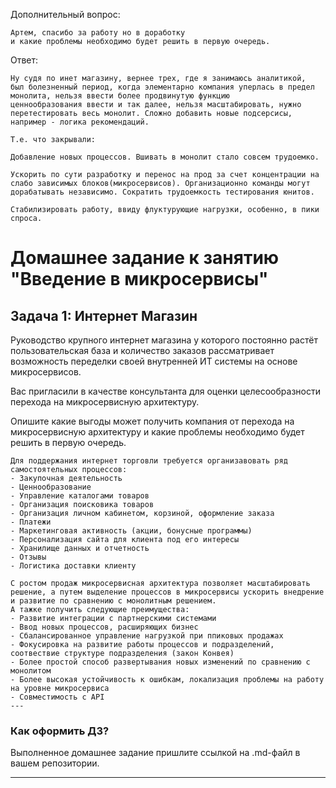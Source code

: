 Дополнительный вопрос:
```
Артем, спасибо за работу но в доработку
и какие проблемы необходимо будет решить в первую очередь.
```
Ответ:
```
Ну судя по инет магазину, вернее трех, где я занимаюсь аналитикой,
был болезненный период, когда элементарно компания уперлась в предел монолита, нельзя ввести более продвинутую функцию
ценнообразования ввести и так далее, нельзя масштабировать, нужно перетестировать весь монолит. Сложно добавить новые подсерсисы, например - логика рекомендаций.

Т.е. что закрывали:

Добавление новых процессов. Вшивать в монолит стало совсем трудоемко.

Ускорить по сути разработку и перенос на прод за счет концентрации на слабо зависимых блоков(микросервисов). Организационно команды могут дорабатывать независимо. Сократить трудоемкость тестирования юнитов.

Стабилизировать работу, ввиду флуктурующие нагрузки, особенно, в пики спроса.
```

# Домашнее задание к занятию "Введение в микросервисы"

## Задача 1: Интернет Магазин

Руководство крупного интернет магазина у которого постоянно растёт пользовательская база и количество заказов рассматривает возможность переделки своей внутренней ИТ системы на основе микросервисов. 

Вас пригласили в качестве консультанта для оценки целесообразности перехода на микросервисную архитектуру. 

Опишите какие выгоды может получить компания от перехода на микросервисную архитектуру и какие проблемы необходимо будет решить в первую очередь.
```
Для поддержания интернет торговли требуется организавовать ряд самостоятельных процессов:
- Закупочная деятельность
- Ценнообразование
- Управление каталогами товаров 
- Организация поисковика товаров
- Организация личном кабинетом, корзиной, оформление заказа
- Платежи
- Маркетинговая активность (акции, бонусные программы)
- Персонализация сайта для клиента под его интересы
- Хранилище данных и отчетность
- Отзывы
- Логистика доставки клиенту

С ростом продаж микросервисная архитектура позволяет масштабировать решение, а путем выделение процессов в микросервисы ускорить внедрение и развитие по сравнению с монолитным решением.
А тажке получить следующие преимущества:
- Развитие интеграции с партнерскими системами
- Ввод новых процессов, расширяющих бизнес
- Сбалансированное управление нагрузкой при ппиковых продажах
- Фокусировка на развитие работы процессов и подразделений, соотвествие структуре подразделения (закон Конвея)
- Более простой способ развертывания новых изменений по сравнению с монолитом
- Более высокая устойчивость к ошибкам, локализация проблемы на работу на уровне микросервиса
- Совместимость с API
---
```
### Как оформить ДЗ?

Выполненное домашнее задание пришлите ссылкой на .md-файл в вашем репозитории.

---
